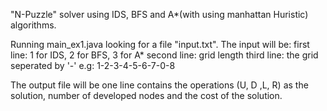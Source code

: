 

"N-Puzzle" solver using IDS, BFS and A*(with using manhattan Huristic) algorithms.

Running main_ex1.java looking for a file "input.txt". The input will be: first line: 1 for IDS, 2 for BFS, 3 for A* second line: grid length third line: the grid seperated by '-' e.g: 1-2-3-4-5-6-7-0-8

The output file will be one line contains the operations (U, D ,L, R) as the solution, number of developed nodes and the cost of the solution.
